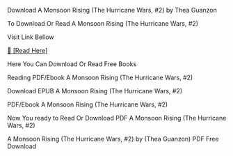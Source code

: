Download A Monsoon Rising (The Hurricane Wars, #2) by Thea Guanzon

To Download Or Read A Monsoon Rising (The Hurricane Wars, #2)

Visit Link Bellow

[📖 [Read Here]](https://mobionlines.web.app/payday/199793372-a-monsoon-rising)

Here You Can Download Or Read Free Books

Reading PDF/Ebook A Monsoon Rising (The Hurricane Wars, #2)

Download EPUB A Monsoon Rising (The Hurricane Wars, #2)

PDF/Ebook A Monsoon Rising (The Hurricane Wars, #2)

Now You ready to Read Or Download PDF A Monsoon Rising (The Hurricane Wars, #2)

A Monsoon Rising (The Hurricane Wars, #2) by (Thea Guanzon) PDF Free Download
